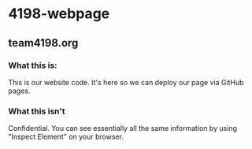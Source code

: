 # 4198-webpage
## team4198.org
### What this is:
This is our website code. It's here so we can deploy our page via GitHub pages.
### What this isn't
Confidential. You can see essentially all the same information by using "Inspect Element" on your browser.

